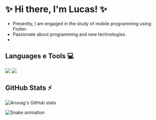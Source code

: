 # ✨ Hi there, I'm Lucas! ✨
- Presently, I am engaged in the study of mobile programming using Flutter.
- Passionate about programming and new technologies.
-
## Languages e Tools 💻
<img loading="lazy" src="https://img.shields.io/badge/Dart-0175C2.svg?style=for-the-badge&logo=Dart&logoColor=white"/> <img loading="lazy" src="https://img.shields.io/badge/Flutter-02569B.svg?style=for-the-badge&logo=Flutter&logoColor=white"/>

## GitHub Stats ⚡
![Anurag's GitHub stats](https://github-readme-stats.vercel.app/api?username=luscadev1&show_icons=true&theme=radical)

![Snake animation](https://github.com/luscadev1/luscadev1/blob/output/github-contribution-grid-snake.svg)

